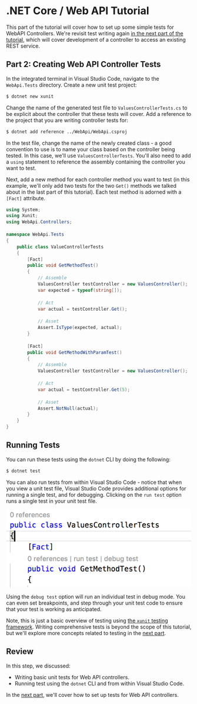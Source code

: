 # .NET Core / Web API Tutorial

This part of the tutorial will cover how to set up some simple tests for WebAPI Controllers. We're revisit test writing again [in the next part of the tutorial](../../tree/part-3), which will cover development of a controller to access an existing REST service.

## Part 2: Creating Web API Controller Tests

In the integrated terminal in Visual Studio Code, navigate to the `WebApi.Tests` directory. Create a new unit test project:

```bash
$ dotnet new xunit
```

Change the name of the generated test file to `ValuesControllerTests.cs` to be explicit about the controller that these tests will cover. Add a reference to the project that you are writing controller tests for:

```bash
$ dotnet add reference ../WebApi/WebApi.csproj
```

In the test file, change the name of the newly created class  - a good convention to use is to name your class based on the controller being tested. In this case, we'll use `ValuesControllerTests`. You'll also need to add a `using` statement to reference the assembly containing the controller you want to test. 

Next, add a new method for each controller method you want to test (in this example, we'll only add two tests for the two `Get()` methods we talked about in the last part of this tutorial). Each test method is adorned with a `[Fact]` attribute. 

```csharp
using System;
using Xunit;
using WebApi.Controllers;

namespace WebApi.Tests
{
    public class ValueControllerTests
    {
        [Fact]
        public void GetMethodTest()
        {
            // Assemble
            ValuesController testController = new ValuesController();
            var expected = typeof(string[]);

            // Act
            var actual = testController.Get();

            // Asset
            Assert.IsType(expected, actual);
        }

        [Fact]
        public void GetMethodWithParamTest()
        {
            // Assemble
            ValuesController testController = new ValuesController();

            // Act
            var actual = testController.Get(5);

            // Asset
            Assert.NotNull(actual);
        }
    }
}
```

## Running Tests

You can run these tests using the `dotnet` CLI by doing the following:

```bash
$ dotnet test
```

You can also run tests from within Visual Studio Code - notice that when you view a unit test file, Visual Studio Code provides additional options for running a single test, and for debugging. Clicking on the `run test` option runs a single test in your unit test file.

![Test / Debug options in Visual Studio Code](screenshots/debugging-tests.png)

Using the `debug test` option will run an individual test in debug mode. You can even set breakpoints, and step through your unit test code to ensure that your test is working as anticipated.

Note, this is just a basic overview of testing using [the `xunit` testing framework](https://xunit.github.io/docs/getting-started-dotnet-core).  Writing comprehensive tests is beyond the scope of this tutorial, but we'll explore more concepts related to testing in the [next part](../../tree/part-3).

## Review

In this step, we discussed:

* Writing basic unit tests for Web API controllers.
* Running test using the `dotnet` CLI and from within Visual Studio Code.

In the [next part](../../tree/part-3), we'll cover how to set up tests for Web API controllers.




